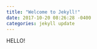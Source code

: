 ```yaml
---
title: "Welcome to Jekyll!"
date: 2017-10-20 08:26:28 -0400
categories: jekyll update
---
```

HELLO!

